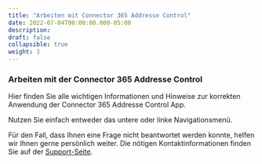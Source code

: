 ```yaml
---
title: "Arbeiten mit Connector 365 Addresse Control"
date: 2022-07-04T00:00:00.000-05:00
description: 
draft: false
collapsible: true
weight: 3
---
```

### Arbeiten mit der Connector 365 Addresse Control

Hier finden Sie alle wichtigen Informationen und Hinweise zur korrekten Anwendung der Connector 365 Addresse Control App.

Nutzen Sie einfach entweder das untere oder linke Navigationsmenü.

Für den Fall, dass Ihnen eine Frage nicht beantwortet werden konnte, helfen wir Ihnen gerne persönlich weiter. Die nötigen Kontaktinformationen finden Sie auf der [Support-Seite](de-de/apps/cti-for-starface/help-support/).